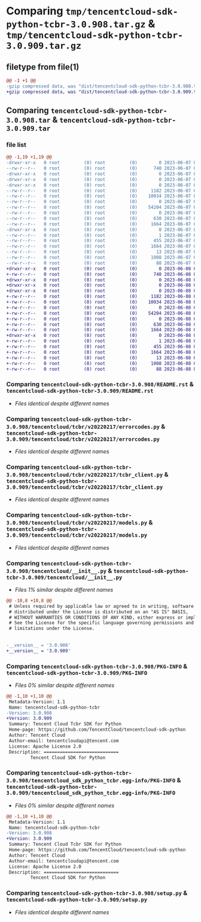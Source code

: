 # Comparing `tmp/tencentcloud-sdk-python-tcbr-3.0.908.tar.gz` & `tmp/tencentcloud-sdk-python-tcbr-3.0.909.tar.gz`

## filetype from file(1)

```diff
@@ -1 +1 @@
-gzip compressed data, was "dist/tencentcloud-sdk-python-tcbr-3.0.908.tar", last modified: Wed Jun  7 00:32:55 2023, max compression
+gzip compressed data, was "dist/tencentcloud-sdk-python-tcbr-3.0.909.tar", last modified: Thu Jun  8 00:33:45 2023, max compression
```

## Comparing `tencentcloud-sdk-python-tcbr-3.0.908.tar` & `tencentcloud-sdk-python-tcbr-3.0.909.tar`

### file list

```diff
@@ -1,19 +1,19 @@
-drwxr-xr-x   0 root         (0) root         (0)        0 2023-06-07 00:32:55.000000 tencentcloud-sdk-python-tcbr-3.0.908/
--rw-r--r--   0 root         (0) root         (0)      740 2023-06-07 00:32:55.000000 tencentcloud-sdk-python-tcbr-3.0.908/README.rst
-drwxr-xr-x   0 root         (0) root         (0)        0 2023-06-07 00:32:55.000000 tencentcloud-sdk-python-tcbr-3.0.908/tencentcloud/
-drwxr-xr-x   0 root         (0) root         (0)        0 2023-06-07 00:32:55.000000 tencentcloud-sdk-python-tcbr-3.0.908/tencentcloud/tcbr/
-drwxr-xr-x   0 root         (0) root         (0)        0 2023-06-07 00:32:55.000000 tencentcloud-sdk-python-tcbr-3.0.908/tencentcloud/tcbr/v20220217/
--rw-r--r--   0 root         (0) root         (0)     1182 2023-06-07 00:32:55.000000 tencentcloud-sdk-python-tcbr-3.0.908/tencentcloud/tcbr/v20220217/errorcodes.py
--rw-r--r--   0 root         (0) root         (0)    10034 2023-06-07 00:32:55.000000 tencentcloud-sdk-python-tcbr-3.0.908/tencentcloud/tcbr/v20220217/tcbr_client.py
--rw-r--r--   0 root         (0) root         (0)        0 2023-06-07 00:32:55.000000 tencentcloud-sdk-python-tcbr-3.0.908/tencentcloud/tcbr/v20220217/__init__.py
--rw-r--r--   0 root         (0) root         (0)    54204 2023-06-07 00:32:55.000000 tencentcloud-sdk-python-tcbr-3.0.908/tencentcloud/tcbr/v20220217/models.py
--rw-r--r--   0 root         (0) root         (0)        0 2023-06-07 00:32:55.000000 tencentcloud-sdk-python-tcbr-3.0.908/tencentcloud/tcbr/__init__.py
--rw-r--r--   0 root         (0) root         (0)      630 2023-06-07 00:32:55.000000 tencentcloud-sdk-python-tcbr-3.0.908/tencentcloud/__init__.py
--rw-r--r--   0 root         (0) root         (0)     1664 2023-06-07 00:32:55.000000 tencentcloud-sdk-python-tcbr-3.0.908/PKG-INFO
-drwxr-xr-x   0 root         (0) root         (0)        0 2023-06-07 00:32:55.000000 tencentcloud-sdk-python-tcbr-3.0.908/tencentcloud_sdk_python_tcbr.egg-info/
--rw-r--r--   0 root         (0) root         (0)        1 2023-06-07 00:32:55.000000 tencentcloud-sdk-python-tcbr-3.0.908/tencentcloud_sdk_python_tcbr.egg-info/dependency_links.txt
--rw-r--r--   0 root         (0) root         (0)      455 2023-06-07 00:32:55.000000 tencentcloud-sdk-python-tcbr-3.0.908/tencentcloud_sdk_python_tcbr.egg-info/SOURCES.txt
--rw-r--r--   0 root         (0) root         (0)     1664 2023-06-07 00:32:55.000000 tencentcloud-sdk-python-tcbr-3.0.908/tencentcloud_sdk_python_tcbr.egg-info/PKG-INFO
--rw-r--r--   0 root         (0) root         (0)       13 2023-06-07 00:32:55.000000 tencentcloud-sdk-python-tcbr-3.0.908/tencentcloud_sdk_python_tcbr.egg-info/top_level.txt
--rw-r--r--   0 root         (0) root         (0)     1008 2023-06-07 00:32:55.000000 tencentcloud-sdk-python-tcbr-3.0.908/setup.py
--rw-r--r--   0 root         (0) root         (0)       88 2023-06-07 00:32:55.000000 tencentcloud-sdk-python-tcbr-3.0.908/setup.cfg
+drwxr-xr-x   0 root         (0) root         (0)        0 2023-06-08 00:33:45.000000 tencentcloud-sdk-python-tcbr-3.0.909/
+-rw-r--r--   0 root         (0) root         (0)      740 2023-06-08 00:33:45.000000 tencentcloud-sdk-python-tcbr-3.0.909/README.rst
+drwxr-xr-x   0 root         (0) root         (0)        0 2023-06-08 00:33:45.000000 tencentcloud-sdk-python-tcbr-3.0.909/tencentcloud/
+drwxr-xr-x   0 root         (0) root         (0)        0 2023-06-08 00:33:45.000000 tencentcloud-sdk-python-tcbr-3.0.909/tencentcloud/tcbr/
+drwxr-xr-x   0 root         (0) root         (0)        0 2023-06-08 00:33:45.000000 tencentcloud-sdk-python-tcbr-3.0.909/tencentcloud/tcbr/v20220217/
+-rw-r--r--   0 root         (0) root         (0)     1182 2023-06-08 00:33:45.000000 tencentcloud-sdk-python-tcbr-3.0.909/tencentcloud/tcbr/v20220217/errorcodes.py
+-rw-r--r--   0 root         (0) root         (0)    10034 2023-06-08 00:33:45.000000 tencentcloud-sdk-python-tcbr-3.0.909/tencentcloud/tcbr/v20220217/tcbr_client.py
+-rw-r--r--   0 root         (0) root         (0)        0 2023-06-08 00:33:45.000000 tencentcloud-sdk-python-tcbr-3.0.909/tencentcloud/tcbr/v20220217/__init__.py
+-rw-r--r--   0 root         (0) root         (0)    54204 2023-06-08 00:33:45.000000 tencentcloud-sdk-python-tcbr-3.0.909/tencentcloud/tcbr/v20220217/models.py
+-rw-r--r--   0 root         (0) root         (0)        0 2023-06-08 00:33:45.000000 tencentcloud-sdk-python-tcbr-3.0.909/tencentcloud/tcbr/__init__.py
+-rw-r--r--   0 root         (0) root         (0)      630 2023-06-08 00:33:45.000000 tencentcloud-sdk-python-tcbr-3.0.909/tencentcloud/__init__.py
+-rw-r--r--   0 root         (0) root         (0)     1664 2023-06-08 00:33:45.000000 tencentcloud-sdk-python-tcbr-3.0.909/PKG-INFO
+drwxr-xr-x   0 root         (0) root         (0)        0 2023-06-08 00:33:45.000000 tencentcloud-sdk-python-tcbr-3.0.909/tencentcloud_sdk_python_tcbr.egg-info/
+-rw-r--r--   0 root         (0) root         (0)        1 2023-06-08 00:33:45.000000 tencentcloud-sdk-python-tcbr-3.0.909/tencentcloud_sdk_python_tcbr.egg-info/dependency_links.txt
+-rw-r--r--   0 root         (0) root         (0)      455 2023-06-08 00:33:45.000000 tencentcloud-sdk-python-tcbr-3.0.909/tencentcloud_sdk_python_tcbr.egg-info/SOURCES.txt
+-rw-r--r--   0 root         (0) root         (0)     1664 2023-06-08 00:33:45.000000 tencentcloud-sdk-python-tcbr-3.0.909/tencentcloud_sdk_python_tcbr.egg-info/PKG-INFO
+-rw-r--r--   0 root         (0) root         (0)       13 2023-06-08 00:33:45.000000 tencentcloud-sdk-python-tcbr-3.0.909/tencentcloud_sdk_python_tcbr.egg-info/top_level.txt
+-rw-r--r--   0 root         (0) root         (0)     1008 2023-06-08 00:33:45.000000 tencentcloud-sdk-python-tcbr-3.0.909/setup.py
+-rw-r--r--   0 root         (0) root         (0)       88 2023-06-08 00:33:45.000000 tencentcloud-sdk-python-tcbr-3.0.909/setup.cfg
```

### Comparing `tencentcloud-sdk-python-tcbr-3.0.908/README.rst` & `tencentcloud-sdk-python-tcbr-3.0.909/README.rst`

 * *Files identical despite different names*

### Comparing `tencentcloud-sdk-python-tcbr-3.0.908/tencentcloud/tcbr/v20220217/errorcodes.py` & `tencentcloud-sdk-python-tcbr-3.0.909/tencentcloud/tcbr/v20220217/errorcodes.py`

 * *Files identical despite different names*

### Comparing `tencentcloud-sdk-python-tcbr-3.0.908/tencentcloud/tcbr/v20220217/tcbr_client.py` & `tencentcloud-sdk-python-tcbr-3.0.909/tencentcloud/tcbr/v20220217/tcbr_client.py`

 * *Files identical despite different names*

### Comparing `tencentcloud-sdk-python-tcbr-3.0.908/tencentcloud/tcbr/v20220217/models.py` & `tencentcloud-sdk-python-tcbr-3.0.909/tencentcloud/tcbr/v20220217/models.py`

 * *Files identical despite different names*

### Comparing `tencentcloud-sdk-python-tcbr-3.0.908/tencentcloud/__init__.py` & `tencentcloud-sdk-python-tcbr-3.0.909/tencentcloud/__init__.py`

 * *Files 1% similar despite different names*

```diff
@@ -10,8 +10,8 @@
 # Unless required by applicable law or agreed to in writing, software
 # distributed under the License is distributed on an "AS IS" BASIS,
 # WITHOUT WARRANTIES OR CONDITIONS OF ANY KIND, either express or implied.
 # See the License for the specific language governing permissions and
 # limitations under the License.
 
 
-__version__ = '3.0.908'
+__version__ = '3.0.909'
```

### Comparing `tencentcloud-sdk-python-tcbr-3.0.908/PKG-INFO` & `tencentcloud-sdk-python-tcbr-3.0.909/PKG-INFO`

 * *Files 0% similar despite different names*

```diff
@@ -1,10 +1,10 @@
 Metadata-Version: 1.1
 Name: tencentcloud-sdk-python-tcbr
-Version: 3.0.908
+Version: 3.0.909
 Summary: Tencent Cloud Tcbr SDK for Python
 Home-page: https://github.com/TencentCloud/tencentcloud-sdk-python
 Author: Tencent Cloud
 Author-email: tencentcloudapi@tencent.com
 License: Apache License 2.0
 Description: ============================
         Tencent Cloud SDK for Python
```

### Comparing `tencentcloud-sdk-python-tcbr-3.0.908/tencentcloud_sdk_python_tcbr.egg-info/PKG-INFO` & `tencentcloud-sdk-python-tcbr-3.0.909/tencentcloud_sdk_python_tcbr.egg-info/PKG-INFO`

 * *Files 0% similar despite different names*

```diff
@@ -1,10 +1,10 @@
 Metadata-Version: 1.1
 Name: tencentcloud-sdk-python-tcbr
-Version: 3.0.908
+Version: 3.0.909
 Summary: Tencent Cloud Tcbr SDK for Python
 Home-page: https://github.com/TencentCloud/tencentcloud-sdk-python
 Author: Tencent Cloud
 Author-email: tencentcloudapi@tencent.com
 License: Apache License 2.0
 Description: ============================
         Tencent Cloud SDK for Python
```

### Comparing `tencentcloud-sdk-python-tcbr-3.0.908/setup.py` & `tencentcloud-sdk-python-tcbr-3.0.909/setup.py`

 * *Files identical despite different names*

